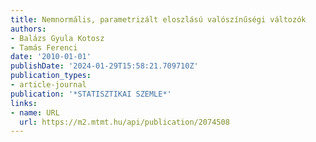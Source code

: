 ```yaml
---
title: Nemnormális, parametrizált eloszlású valószínűségi változók
authors:
- Balázs Gyula Kotosz
- Tamás Ferenci
date: '2010-01-01'
publishDate: '2024-01-29T15:58:21.709710Z'
publication_types:
- article-journal
publication: '*STATISZTIKAI SZEMLE*'
links:
- name: URL
  url: https://m2.mtmt.hu/api/publication/2074508
---
```

